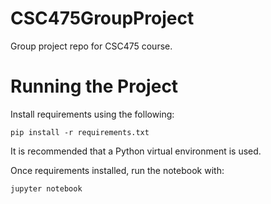 # CSC475GroupProject
Group project repo for CSC475 course.
# Running the Project
Install requirements using the following:
```
pip install -r requirements.txt
```
It is recommended that a Python virtual environment is used.

Once requirements installed, run the notebook with:
```
jupyter notebook
```